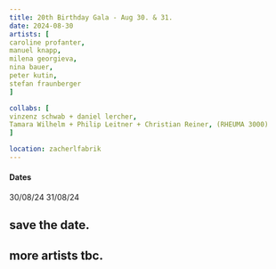 ```yaml
---
title: 20th Birthday Gala - Aug 30. & 31.
date: 2024-08-30
artists: [
caroline profanter,
manuel knapp,
milena georgieva,
nina bauer,
peter kutin,
stefan fraunberger
]

collabs: [
vinzenz schwab + daniel lercher,
Tamara Wilhelm + Philip Leitner + Christian Reiner, (RHEUMA 3000)
]

location: zacherlfabrik
---
```

#### Dates
30/08/24
31/08/24

## save the date.
## more artists tbc.


